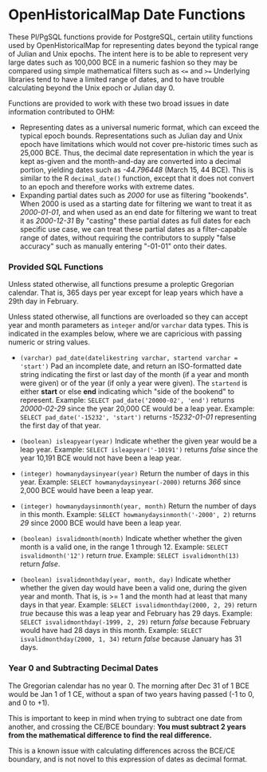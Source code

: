 # OpenHistoricalMap Date Functions

These Pl/PgSQL functions provide for PostgreSQL, certain utility functions used by OpenHistoricalMap for representing dates beyond the typical range of Julian and Unix epochs. The intent here is to be able to represent very large dates such as 100,000 BCE in a numeric fashion so they may be compared using simple mathematical filters such as `<=` and `>=` Underlying libraries tend to have a limited range of dates, and to have trouble calculating beyond the Unix epoch or Julian day 0.

Functions are provided to work with these two broad issues in date information contributed to OHM:
* Representing dates as a universal numeric format, which can exceed the typical epoch bounds. Representations such as Julian day and Unix epoch have limitations which would not cover pre-historic times such as 25,000 BCE. Thus, the decimal date representation in which the year is kept as-given and the month-and-day are converted into a decimal portion, yielding dates such as _-44.796448_ (March 15, 44 BCE). This is similar to the R `decimal_date()` function, except that it does not convert to an epoch and therefore works with extreme dates.
* Expanding partial dates such as _2000_ for use as filtering "bookends". When 2000 is used as a starting date for filtering we want to treat it as _2000-01-01_, and when used as an end date for filtering we want to treat it as _2000-12-31_ By "casting" these partial dates as full dates for each specific use case, we can treat these partial dates as a filter-capable range of dates, without requiring the contributors to supply "false accuracy" such as manually entering "-01-01" onto their dates.

### Provided SQL Functions

Unless stated otherwise, all functions presume a proleptic Gregorian calendar. That is, 365 days per year except for leap years which have a 29th day in February.

Unless stated otherwise, all functions are overloaded so they can accept year and month parameters as `integer` and/or `varchar` data types. This is indicated in the examples below, where we are capricious with passing numeric or string values.

* `(varchar) pad_date(datelikestring varchar, startend varchar = 'start')`
Pad an incomplete date, and return an ISO-formatted date string indicating the first or last day of the month (if a year and month were given) or of the year (if only a year were given). The `startend` is either **start** or else **end** indicating which "side of the bookend" to represent.
Example: `SELECT pad_date('20000-02', 'end')` returns _20000-02-29_ since the year 20,000 CE would be a leap year.
Example: `SELECT pad_date('-15232', 'start')` returns _-15232-01-01_ representing the first day of that year.

* `(boolean) isleapyear(year)`
Indicate whether the given year would be a leap year.
Example: `SELECT isleapyear('-10191')` returns _false_ since the year 10,191 BCE would not have been a leap year.

* `(integer) howmanydaysinyear(year)`
Return the number of days in this year.
Example: `SELECT howmanydaysinyear(-2000)` returns _366_ since 2,000 BCE would have been a leap year.

* `(integer) howmanydaysinmonth(year, month)`
Return the number of days in this month.
Example: `SELECT howmanydaysinmonth('-2000', 2)` returns _29_ since 2000 BCE would have been a leap year.

* `(boolean) isvalidmonth(month)`
Indicate whether whether the given month is a valid one, in the range 1 through 12.
Example: `SELECT isvalidmonth('12')` return _true_.
Example: `SELECT isvalidmonth(13)` return _false_.

* `(boolean) isvalidmonthday(year, month, day)`
Indicate whether whether the given day would have been a valid one, during the given year and month. That is, is >= 1 and the month had at least that many days in that year.
Example: `SELECT isvalidmonthday(2000, 2, 29)` return _true_ because this was a leap year and February has 29 days.
Example: `SELECT isvalidmonthday(-1999, 2, 29)` return _false_ because February would have had 28 days in this month.
Example: `SELECT isvalidmonthday(2000, 1, 34)` return _false_ because January has 31 days.


### Year 0 and Subtracting Decimal Dates

The Gregorian calendar has no year 0. The morning after Dec 31 of 1 BCE would be Jan 1 of 1 CE, without a span of two years having passed (-1 to 0, and 0 to +1).

This is important to keep in mind when trying to subtract one date from another, and crossing the CE/BCE boundary: **You must subtract 2 years from the mathematical difference to find the real difference.**

This is a known issue with calculating differences across the BCE/CE boundary, and is not novel to this expression of dates as decimal format.

